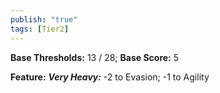 ```yaml
---
publish: "true"
tags: [Tier2]
---
```

**Base Thresholds:** 13 / 28; **Base Score:** 5

**Feature:** ***Very Heavy:*** -2 to Evasion; -1 to Agility
